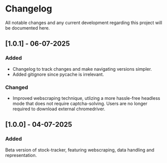 # Changelog

All notable changes and any current development regarding this project will be documented here.

## [1.0.1] - 06-07-2025
### Added
- Changelog to track changes and make navigating versions simpler.
- Added gitignore since pycache is irrelevant.

### Changed
- Improved webscraping technique, utlizing a more hassle-free headless mode that does not require captcha-solving. Users are no longer required to download external chromedriver.


## [1.0.0] - 04-07-2025
### Added
Beta version of stock-tracker, featuring webscraping, data handling and representation.